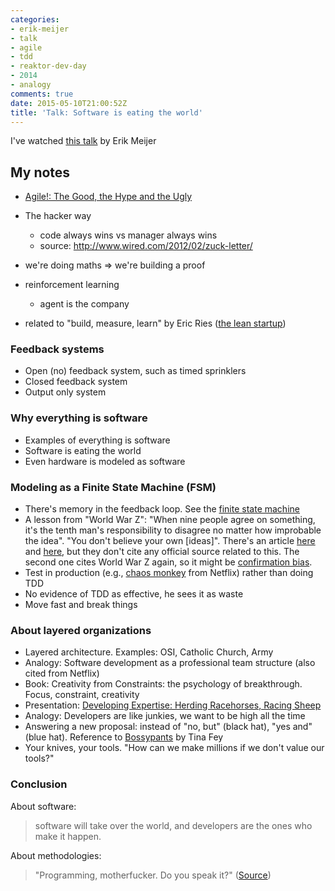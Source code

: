 ```yaml
---
categories:
- erik-meijer
- talk
- agile
- tdd
- reaktor-dev-day
- 2014
- analogy
comments: true
date: 2015-05-10T21:00:52Z
title: 'Talk: Software is eating the world'
---
```


I've watched [this talk](http://reaktor.com/blog/erik-meijer-software-eating-world/) by Erik Meijer

## My notes
  
  * [Agile!: The Good, the Hype and the Ugly](http://www.amazon.com/Agile-The-Good-Hype-Ugly/dp/3319051547)

  * The hacker way
  	* code always wins vs manager always wins
  	* source: http://www.wired.com/2012/02/zuck-letter/
  * we're doing maths => we're building a proof
  * reinforcement learning
  	* agent is the company
  * related to "build, measure, learn" by Eric Ries ([the lean startup](http://theleanstartup.com/book))

### Feedback systems

  * Open (no) feedback system, such as timed sprinklers
  * Closed feedback system
  * Output only system

### Why everything is software

  * Examples of everything is software
  * Software is eating the world
  * Even hardware is modeled as software

### Modeling as a Finite State Machine (FSM)

  * There's memory in the feedback loop. See the [finite state machine](http://en.wikipedia.org/wiki/Finite-state_machine)
  * A lesson from "World War Z": "When nine people agree on something, it's the tenth man's responsibility to disagree no matter how improbable the idea". "You don't believe your own [ideas]". There's an article [here](http://lifehacker.com/plan-more-effectively-with-the-tenth-man-rule-1689738373) and [here](http://evidencemag.com/world-war-z/), but they don't cite any official source related to this. The second one cites World War Z again, so it might be [confirmation bias](http://en.wikipedia.org/wiki/Confirmation_bias).
  * Test in production (e.g., [chaos monkey](https://github.com/Netflix/SimianArmy/wiki/Chaos-Monkey) from Netflix) rather than doing TDD
  * No evidence of TDD as effective, he sees it as waste
  * Move fast and break things

### About layered organizations

  * Layered architecture. Examples: OSI, Catholic Church, Army
  * Analogy: Software development as a professional team structure (also cited from Netflix)
  * Book: Creativity from Constraints: the psychology of breakthrough. Focus, constraint, creativity
  * Presentation: [Developing Expertise: Herding Racehorses, Racing Sheep](http://www.infoq.com/presentations/Developing-Expertise-Dave-Thomas)
  * Analogy: Developers are like junkies, we want to be high all the time
  * Answering a new proposal: instead of "no, but" (black hat), "yes and" (blue hat). Reference to [Bossypants](http://www.amazon.com/Bossypants-Tina-Fey-ebook/dp/B0047Y0FGY) by Tina Fey
  * Your knives, your tools. "How can we make millions if we don't value our tools?"

### Conclusion

About software:

  > software will take over the world, and developers are the ones who make it happen.

About methodologies:

  > "Programming, motherfucker. Do you speak it?" ([Source](http://programming-motherfucker.com/))


